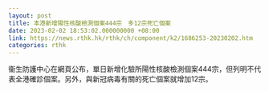 ```yaml
---
layout: post
title: 本港新增陽性核酸檢測個案444宗　多12宗死亡個案
date: 2023-02-02 18:53:02.000000000 +08:00
link: https://news.rthk.hk/rthk/ch/component/k2/1686253-20230202.htm
categories: rthk
---
```


衞生防護中心在網頁公布，單日新增化驗所陽性核酸檢測個案444宗，但列明不代表全港確診個案。另外，與新冠病毒有關的死亡個案就增加12宗。
